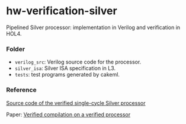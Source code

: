 # hw-verification-silver
Pipelined Silver processor: implementation in Verilog and verification in HOL4.

### Folder
- `verilog_src`: Verilog source code for the processor.
- `silver_isa`: Silver ISA specification in L3.
- `tests`: test programs generated by cakeml.

### Reference
[Source code of the verified single-cycle Silver processor](https://github.com/CakeML/hardware/tree/dc281059bd3a19e478fb211aadda1c2ac7891fa9)

Paper: [Verified compilation on a verified processor](https://doi.org/10.1145/3314221.3314622)
